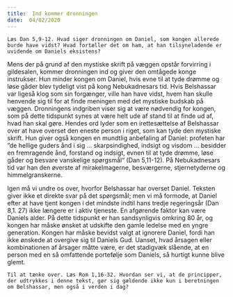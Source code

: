 ```yaml
---
title:  Ind kommer dronningen
date:  04/02/2020
---
```


`Læs Dan 5,9-12. Hvad siger dronningen om Daniel, som kongen allerede burde have vidst? Hvad fortæller det om ham, at han tilsyneladende er uvidende om Daniels eksistens?`

Mens der på grund af den mystiske skrift på væggen opstår forvirring i gildesalen, kommer dronningen ind og giver den omtågede konge instrukser. Hun minder kongen om Daniel, hvis evne til at tyde drømme og løse gåder blev tydeligt vist på kong Nebukadnesars tid. Hvis Belshassar var ligeså klog som sin forgænger, ville han have vidst, hvem han skulle henvende sig til for at finde meningen med det mystiske budskab på væggen. Dronningens indgriben viser sig at være nødvendig for kongen, som på dette tidspunkt synes at være helt ude af stand til at finde ud af, hvad han skal gøre. Hendes ord lyder som en irettesættelse af Belshassar over at have overset den eneste person i riget, som kan tyde den mystiske skrift. Hun giver også kongen en mundtlig anbefaling af Daniel: profeten har ”de hellige guders ånd i sig … skarpsindighed, indsigt og visdom … besidder en fremragende ånd, forstand og indsigt, evnen til at tyde drømme, løse gåder og besvare vanskelige spørgsmål“ (Dan 5,11-12). På Nebukadnesars tid var han den øverste af mirakelmagerne, besværgerne, stjernetyderne og himmelgranskerne.

Igen må vi undre os over, hvorfor Belshassar har overset Daniel. Teksten giver ikke et direkte svar på det spørgsmål; men vi må formode, at Daniel efter at have tjent kongen i det mindste indtil hans tredje regeringsår (Dan 8,1. 27) ikke længere er i aktiv tjeneste. En afgørende faktor kan være Daniels alder. På dette tidspunkt er han sandsynligvis omkring 80 år, og kongen har måske ønsket at udskifte den gamle ledelse med en yngre generation. Kongen har måske bevidst valgt at ignorere Daniel, fordi han ikke ønskede at overgive sig til Daniels Gud. Uanset, hvad årsagen eller kombinationen af årsager måtte være, er det stadigvæk slående, at en person med en så omfattende portefølje som Daniels, så hurtigt kunne blive glemt.

`Til at tænke over. Læs Rom 1,16-32. Hvordan ser vi, at de principper, der udtrykkes i denne tekst, gør sig gældende ikke kun i beretningen om Belshassar, men også i verden i dag?`